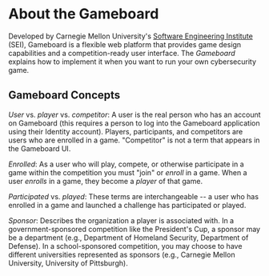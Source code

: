 # About the Gameboard

Developed by Carnegie Mellon University's [Software Engineering Institute](https://github.com/cmu-sei) (SEI), Gameboard is a flexible web platform that provides game design capabilities and a competition-ready user interface. The *Gameboard* explains how to implement it when you want to run your own cybersecurity game.

## Gameboard Concepts

*User* vs. *player* vs. *competitor*: A user is the real person who has an account on Gameboard (this requires a person to log into the Gameboard application using their Identity account). Players, participants, and competitors are users who are enrolled in a game. "Competitor" is not a term that appears in the Gameboard UI.

*Enrolled*: As a user who will play, compete, or otherwise participate in a game within the competition you must "join" or *enroll* in a game. When a user *enrolls* in a game, they become a *player* of that game.

*Participated* vs. *played*:  These terms are interchangeable -- a user who has enrolled in a game and launched a challenge has participated or played.

*Sponsor*: Describes the organization a player is associated with. In a government-sponsored competition like the President's Cup, a sponsor may be a department (e.g., Department of Homeland Security, Department of Defense). In a school-sponsored competition, you may choose to have different universities represented as sponsors (e.g., Carnegie Mellon University, University of Pittsburgh).
